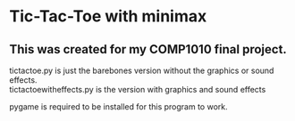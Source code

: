 # Tic-Tac-Toe with minimax

## This was created for my COMP1010 final project.

tictactoe.py is just the barebones version without the graphics or sound effects. <br>
tictactoewitheffects.py is the version with graphics and sound effects

pygame is required to be installed for this program to work.
